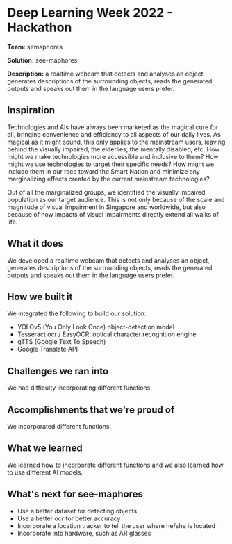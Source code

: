 # Deep Learning Week 2022 - Hackathon

**Team**: semaphores 

**Solution:** see-maphores

**Description:** a realtime webcam that detects and analyses an object, generates descriptions of the surrounding objects, reads the generated outputs and speaks out them in the language users prefer.


## Inspiration
Technologies and AIs have always been marketed as the magical cure for all, bringing convenience and efficiency to all aspects of our daily lives. As magical as it might sound, this only applies to the mainstream users, leaving behind the visually impaired, the elderlies, the mentally disabled, etc. How might we make technologies more accessible and inclusive to them? How might we use technologies to target their specific needs? How might we include them in our race toward the Smart Nation and minimize any marginalizing effects created by the current mainstream technologies?

Out of all the marginalized groups, we identified the visually impaired population as our target audience. This is not only because of the scale and magnitude of visual impairment in Singapore and worldwide, but also because of how impacts of visual impairments directly extend all walks of life.

## What it does
We developed a realtime webcam that detects and analyses an object, generates descriptions of the surrounding objects, reads the generated outputs and speaks out them in the language users prefer.

## How we built it
We integrated the following to build our solution:
- YOLOv5 (You Only Look Once) object-detection model 
- Tesseract ocr / EasyOCR: optical character recognition engine 
- gTTS (Google Text To Speech) 
- Google Translate API 

## Challenges we ran into
We had difficulty incorporating different functions.

## Accomplishments that we're proud of
We incorporated different functions.

## What we learned
We learned how to incorporate different functions and we also learned how to use different AI models. 

## What's next for see-maphores
- Use a better dataset for detecting objects
- Use a better ocr for better accuracy
- Incorporate a location tracker to tell the user where he/she is located
- Incorporate into hardware, such as AR glasses
